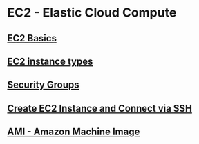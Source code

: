 # EC2 - Elastic Cloud Compute

## [EC2 Basics](https://aws.amazon.com/ec2/)
## [EC2 instance types](https://aws.amazon.com/ec2/instance-types/)
## [Security Groups](https://docs.aws.amazon.com/vpc/latest/userguide/security-groups.html)
## [Create EC2 Instance and Connect via SSH](https://hkcodeblogs.medium.com/aws-ec2-create-and-connect-to-instance-via-ssh-354a0c1909f)

## [AMI - Amazon Machine Image](https://docs.aws.amazon.com/AWSEC2/latest/UserGuide/AMIs.html)